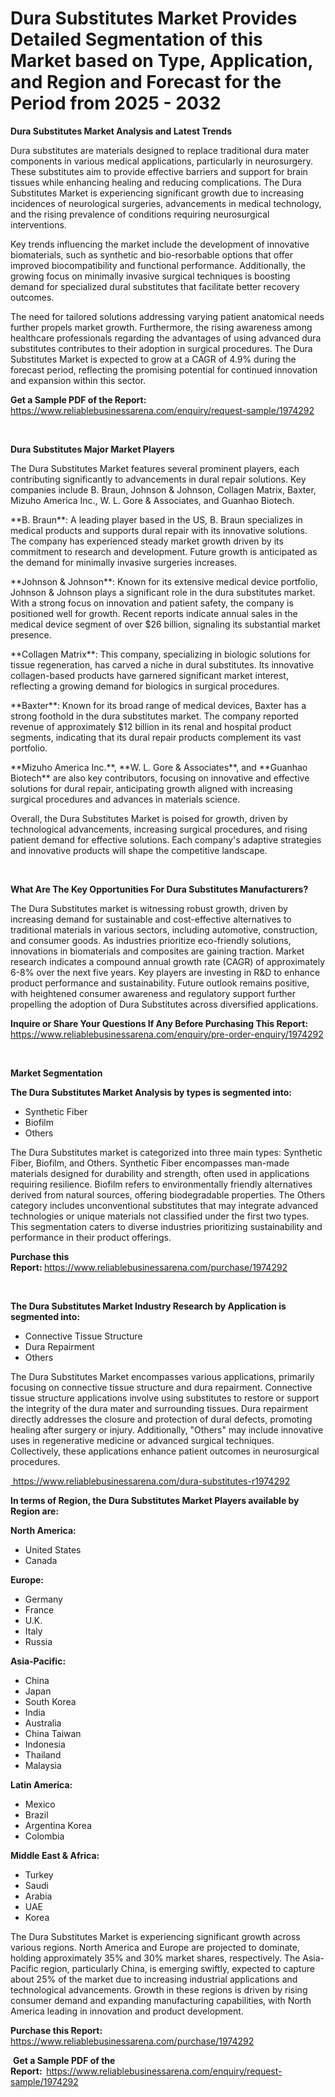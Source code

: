 <p><h1>Dura Substitutes Market Provides Detailed Segmentation of this Market based on Type, Application, and Region and Forecast for the Period from 2025 - 2032</h1></p><p><strong>Dura Substitutes Market Analysis and Latest Trends</strong></p>
<p><p>Dura substitutes are materials designed to replace traditional dura mater components in various medical applications, particularly in neurosurgery. These substitutes aim to provide effective barriers and support for brain tissues while enhancing healing and reducing complications. The Dura Substitutes Market is experiencing significant growth due to increasing incidences of neurological surgeries, advancements in medical technology, and the rising prevalence of conditions requiring neurosurgical interventions. </p><p>Key trends influencing the market include the development of innovative biomaterials, such as synthetic and bio-resorbable options that offer improved biocompatibility and functional performance. Additionally, the growing focus on minimally invasive surgical techniques is boosting demand for specialized dural substitutes that facilitate better recovery outcomes. </p><p>The need for tailored solutions addressing varying patient anatomical needs further propels market growth. Furthermore, the rising awareness among healthcare professionals regarding the advantages of using advanced dura substitutes contributes to their adoption in surgical procedures. The Dura Substitutes Market is expected to grow at a CAGR of 4.9% during the forecast period, reflecting the promising potential for continued innovation and expansion within this sector.</p></p>
<p><strong>Get a Sample PDF of the Report:&nbsp;</strong> <a href="https://www.reliablebusinessarena.com/enquiry/request-sample/1974292?utm_campaign=2934&utm_medium=2&utm_source=Github&utm_content=ia&utm_term=16042025&utm_id=dura-substitutes">https://www.reliablebusinessarena.com/enquiry/request-sample/1974292</a></p>
<p>&nbsp;</p>
<p><strong>Dura Substitutes Major Market Players</strong></p>
<p><p>The Dura Substitutes Market features several prominent players, each contributing significantly to advancements in dural repair solutions. Key companies include B. Braun, Johnson & Johnson, Collagen Matrix, Baxter, Mizuho America Inc., W. L. Gore & Associates, and Guanhao Biotech.</p><p>**B. Braun**: A leading player based in the US, B. Braun specializes in medical products and supports dural repair with its innovative solutions. The company has experienced steady market growth driven by its commitment to research and development. Future growth is anticipated as the demand for minimally invasive surgeries increases.</p><p>**Johnson & Johnson**: Known for its extensive medical device portfolio, Johnson & Johnson plays a significant role in the dura substitutes market. With a strong focus on innovation and patient safety, the company is positioned well for growth. Recent reports indicate annual sales in the medical device segment of over $26 billion, signaling its substantial market presence.</p><p>**Collagen Matrix**: This company, specializing in biologic solutions for tissue regeneration, has carved a niche in dural substitutes. Its innovative collagen-based products have garnered significant market interest, reflecting a growing demand for biologics in surgical procedures.</p><p>**Baxter**: Known for its broad range of medical devices, Baxter has a strong foothold in the dura substitutes market. The company reported revenue of approximately $12 billion in its renal and hospital product segments, indicating that its dural repair products complement its vast portfolio.</p><p>**Mizuho America Inc.**, **W. L. Gore & Associates**, and **Guanhao Biotech** are also key contributors, focusing on innovative and effective solutions for dural repair, anticipating growth aligned with increasing surgical procedures and advances in materials science.</p><p>Overall, the Dura Substitutes Market is poised for growth, driven by technological advancements, increasing surgical procedures, and rising patient demand for effective solutions. Each company's adaptive strategies and innovative products will shape the competitive landscape.</p></p>
<p>&nbsp;</p>
<p><strong>What Are The Key Opportunities For Dura Substitutes Manufacturers?</strong></p>
<p><p>The Dura Substitutes market is witnessing robust growth, driven by increasing demand for sustainable and cost-effective alternatives to traditional materials in various sectors, including automotive, construction, and consumer goods. As industries prioritize eco-friendly solutions, innovations in biomaterials and composites are gaining traction. Market research indicates a compound annual growth rate (CAGR) of approximately 6-8% over the next five years. Key players are investing in R&D to enhance product performance and sustainability. Future outlook remains positive, with heightened consumer awareness and regulatory support further propelling the adoption of Dura Substitutes across diversified applications.</p></p>
<p><strong>Inquire or Share Your Questions If Any Before Purchasing This Report:</strong> <a href="https://www.reliablebusinessarena.com/enquiry/pre-order-enquiry/1974292?utm_campaign=2934&utm_medium=2&utm_source=Github&utm_content=ia&utm_term=16042025&utm_id=dura-substitutes">https://www.reliablebusinessarena.com/enquiry/pre-order-enquiry/1974292</a></p>
<p>&nbsp;</p>
<p><strong>Market Segmentation</strong></p>
<p><strong>The Dura Substitutes Market Analysis by types is segmented into:</strong></p>
<p><ul><li>Synthetic Fiber</li><li>Biofilm</li><li>Others</li></ul></p>
<p><p>The Dura Substitutes market is categorized into three main types: Synthetic Fiber, Biofilm, and Others. Synthetic Fiber encompasses man-made materials designed for durability and strength, often used in applications requiring resilience. Biofilm refers to environmentally friendly alternatives derived from natural sources, offering biodegradable properties. The Others category includes unconventional substitutes that may integrate advanced technologies or unique materials not classified under the first two types. This segmentation caters to diverse industries prioritizing sustainability and performance in their product offerings.</p></p>
<p><strong>Purchase this Report:&nbsp;</strong><a href="https://www.reliablebusinessarena.com/purchase/1974292?utm_campaign=2934&utm_medium=2&utm_source=Github&utm_content=ia&utm_term=16042025&utm_id=dura-substitutes">https://www.reliablebusinessarena.com/purchase/1974292</a></p>
<p>&nbsp;</p>
<p><strong>The Dura Substitutes Market Industry Research by Application is segmented into:</strong></p>
<p><ul><li>Connective Tissue Structure</li><li>Dura Repairment</li><li>Others</li></ul></p>
<p><p>The Dura Substitutes Market encompasses various applications, primarily focusing on connective tissue structure and dura repairment. Connective tissue structure applications involve using substitutes to restore or support the integrity of the dura mater and surrounding tissues. Dura repairment directly addresses the closure and protection of dural defects, promoting healing after surgery or injury. Additionally, "Others" may include innovative uses in regenerative medicine or advanced surgical techniques. Collectively, these applications enhance patient outcomes in neurosurgical procedures.</p></p>
<p><a href="https://www.reliablebusinessarena.com/dura-substitutes-r1974292?utm_campaign=2934&utm_medium=2&utm_source=Github&utm_content=ia&utm_term=16042025&utm_id=dura-substitutes">&nbsp;https://www.reliablebusinessarena.com/dura-substitutes-r1974292</a></p>
<p><strong>In terms of Region, the Dura Substitutes Market Players available by Region are:</strong></p>
<p>
    <p> <strong> North America: </strong>
        <ul>
            <li>United States</li>
            <li>Canada</li>
        </ul>
        </p> 
    <p> <strong> Europe: </strong>
        <ul>
            <li>Germany</li>
            <li>France</li>
            <li>U.K.</li>
            <li>Italy</li>
            <li>Russia</li>
        </ul>
        </p> 
    <p> <strong> Asia-Pacific: </strong>
        <ul>
            <li>China</li>
            <li>Japan</li>
            <li>South Korea</li>
            <li>India</li>
            <li>Australia</li>
            <li>China Taiwan</li>
            <li>Indonesia</li>
            <li>Thailand</li>
            <li>Malaysia</li>
        </ul>
        </p> 
    <p> <strong> Latin America: </strong>
        <ul>
            <li>Mexico</li>
            <li>Brazil</li>
            <li>Argentina Korea</li>
            <li>Colombia</li>
        </ul>
        </p> 
    <p> <strong> Middle East & Africa: </strong>
        <ul>
            <li>Turkey</li>
            <li>Saudi</li>
            <li>Arabia</li>
            <li>UAE</li>
            <li>Korea</li>
        </ul>
    </p>
    </p>
<p><p>The Dura Substitutes Market is experiencing significant growth across various regions. North America and Europe are projected to dominate, holding approximately 35% and 30% market shares, respectively. The Asia-Pacific region, particularly China, is emerging swiftly, expected to capture about 25% of the market due to increasing industrial applications and technological advancements. Growth in these regions is driven by rising consumer demand and expanding manufacturing capabilities, with North America leading in innovation and product development.</p></p>
<p><strong>Purchase this Report: </strong><a href="https://www.reliablebusinessarena.com/purchase/1974292?utm_campaign=2934&utm_medium=2&utm_source=Github&utm_content=ia&utm_term=16042025&utm_id=dura-substitutes">https://www.reliablebusinessarena.com/purchase/1974292</a></p>
<p>&nbsp;<strong>Get a Sample PDF of the Report:&nbsp;&nbsp;</strong><a href="https://www.reliablebusinessarena.com/enquiry/request-sample/1974292?utm_campaign=2934&utm_medium=2&utm_source=Github&utm_content=ia&utm_term=16042025&utm_id=dura-substitutes">https://www.reliablebusinessarena.com/enquiry/request-sample/1974292</a></p>
<p><strong></strong></p>
<p><p></p><p></p><p></p></p>